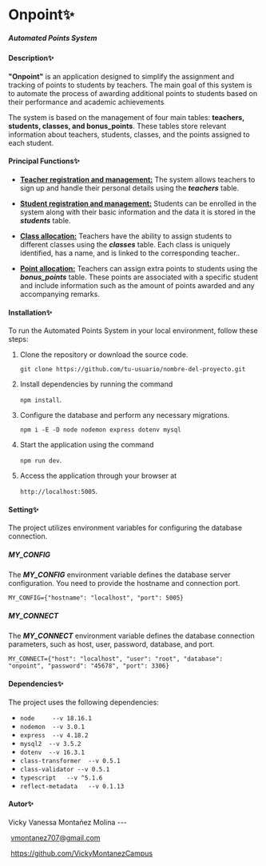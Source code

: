 # Onpoint:sparkles:

##### Automated Points System



#### Description:sparkles:

**"Onpoint"** is an application designed to simplify the assignment and tracking of points to students by teachers. The main goal of this system is to automate the process of awarding additional points to students based on their performance and academic achievements

The system is based on the management of four main tables: **teachers, students, classes, and bonus_points**. These tables store relevant information about teachers, students, classes, and the points assigned to each student.



#### Principal Functions:sparkles:

- <u>**Teacher registration and management:**</u> The system allows teachers to sign up and handle their personal details using the ***teachers*** table.

- **<u>Student registration and management:</u>** Students can be enrolled in the system along with their basic information and the data it is stored in the ***students*** table.

- <u>**Class allocation:**</u> Teachers have the ability to assign students to different classes using the ***classes*** table. Each class is uniquely identified, has a name, and is linked to the corresponding teacher..

- <u>**Point allocation:**</u> Teachers can assign extra points to students using the  ***bonus_points*** table. These points are associated with a specific student and include information such as the amount of points awarded and any accompanying remarks.

  

#### Installation:sparkles:

To run the Automated Points System in your local environment, follow these steps:

1. Clone the repository or download the source code.

    `git clone https://github.com/tu-usuario/nombre-del-proyecto.git`

2. Install dependencies by running the command 

   `npm install`.

3. Configure the database and perform any necessary migrations.

    `npm i -E -D node nodemon express dotenv mysql`

4. Start the application using the command

    `npm run dev`.

5. Access the application through your browser at 

   `http://localhost:5005`.

   

#### Setting:sparkles:

The project utilizes environment variables for configuring the database connection.



##### MY_CONFIG

The  ***MY_CONFIG***  environment variable defines the database server configuration. You need to provide the hostname and connection port.

`MY_CONFIG={"hostname": "localhost", "port": 5005}`



##### MY_CONNECT

The  ***MY_CONNECT***  environment variable defines the database connection parameters, such as host, user, password, database, and port.

`MY_CONNECT={"host": "localhost", "user": "root", "database": "onpoint", "password": "45678", "port": 3306}`



#### Dependencies:sparkles:

The project uses the following dependencies:

- `node 	--v 18.16.1`
- `nodemon  --v 3.0.1`
- `express  --v 4.18.2`
- `mysql2  --v 3.5.2`
- `dotenv  --v 16.3.1`
- `class-transformer  --v 0.5.1`
- `class-validator --v 0.5.1`
- `typescript   --v ^5.1.6`
- `reflect-metadata   --v 0.1.13`



#### Autor:sparkles:

Vicky Vanessa Montañez Molina ---

<img src="https://raw.githubusercontent.com/VickyMontanezCampus/Onpoint/master/img/gmail.png" style="zoom: 5%;" />    vmontanez707@gmail.com

 <img src="https://raw.githubusercontent.com/VickyMontanezCampus/Onpoint/master/img/github-logo.png" style="zoom: 5%;" />   https://github.com/VickyMontanezCampus